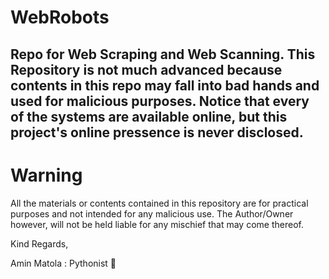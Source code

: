 # WebRobots

Repo for Web Scraping and Web Scanning. This Repository is not much advanced because contents in this repo may fall into bad hands and used for malicious purposes.
Notice that every of the systems are available online, but this project's online pressence is never disclosed.
---------------------------------------------------------------------
# Warning
All the materials or contents contained in this repository are for practical purposes and not intended for any malicious use.
The Author/Owner however, will not be held liable for any mischief that may come thereof.

Kind Regards,

Amin Matola : Pythonist 🐍
